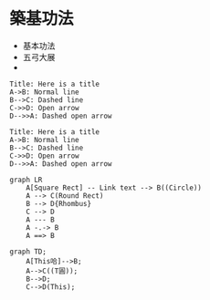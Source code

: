 # 築基功法

* 基本功法
* 五弓大展
* 


``` sequence
Title: Here is a title
A->B: Normal line
B-->C: Dashed line
C->>D: Open arrow
D-->>A: Dashed open arrow
```

``` sequence-hand
Title: Here is a title
A->B: Normal line
B-->C: Dashed line
C->>D: Open arrow
D-->>A: Dashed open arrow
```


``` mermaid
graph LR
    A[Square Rect] -- Link text --> B((Circle))
    A --> C(Round Rect)
    B --> D{Rhombus}
    C --> D
    A --- B
    A -.-> B
    A ==> B
```



``` mermaid
graph TD;
    A[This哈]-->B;
    A-->C((T圓));
    B-->D;
    C-->D(This);
```


